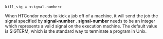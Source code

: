     kill_sig = <signal-number>

When HTCondor needs to kick a job off of a machine, it will send the job
the signal specified by **signal-number** . **signal-number** needs to
be an integer which represents a valid signal on the execution machine.
The default value is SIGTERM, which is the standard way to terminate a
program in Unix.
